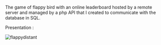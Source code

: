 The game of flappy bird with an online leaderboard hosted by a remote server and managed by a php API that I created to communicate with the database in SQL.

Presentation :

![flappydistant](https://github.com/user-attachments/assets/e01d5c09-b9ba-4cf3-942d-980a8c06a0c0)
